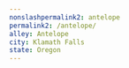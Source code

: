 ```yaml
---
﻿nonslashpermalink2: antelope
permalink2: /antelope/
alley: Antelope
city: Klamath Falls
state: Oregon
---
```


